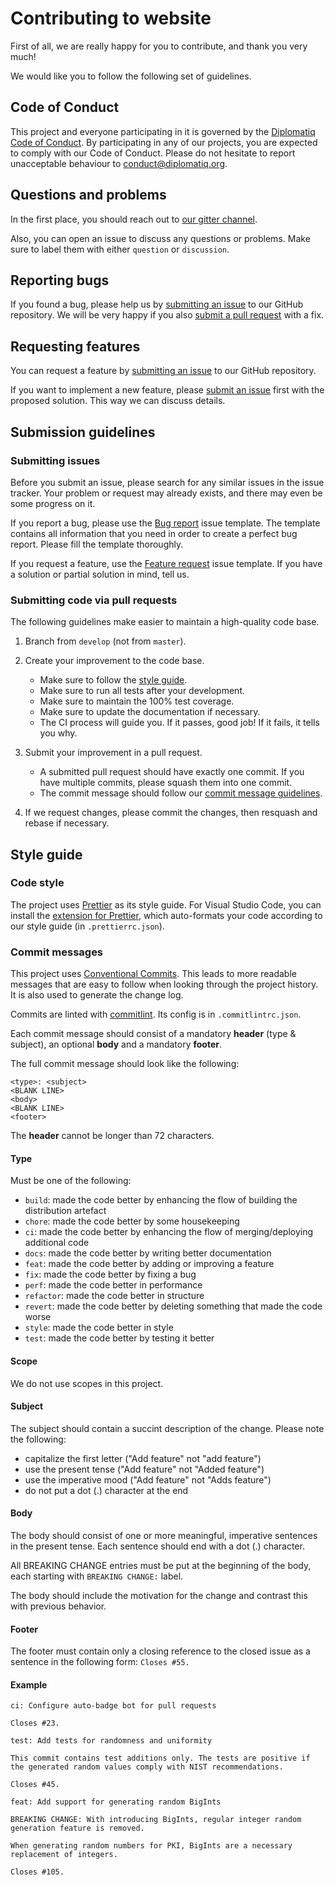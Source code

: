 # Contributing to website

First of all, we are really happy for you to contribute, and thank you very much!

We would like you to follow the following set of guidelines.

## Code of Conduct

This project and everyone participating in it is governed by the [Diplomatiq Code of Conduct](https://github.com/Diplomatiq/website/blob/develop/CODE_OF_CONDUCT.md). By participating in any of our projects, you are expected to comply with our Code of Conduct. Please do not hesitate to report unacceptable behaviour to [conduct@diplomatiq.org](mailto:conduct@diplomatiq.org).

## Questions and problems

In the first place, you should reach out to [our gitter channel](https://gitter.im/Diplomatiq/website).

Also, you can open an issue to discuss any questions or problems. Make sure to label them with either `question` or `discussion`.

## Reporting bugs

If you found a bug, please help us by [submitting an issue](#submit-issue) to our GitHub repository. We will be very happy if you also [submit a pull request](#submit-pr) with a fix.

## Requesting features

You can request a feature by [submitting an issue](#submit-issue) to our GitHub repository.

If you want to implement a new feature, please [submit an issue](#submit-issue) first with the proposed solution. This way we can discuss details.

## Submission guidelines

### <a name="submit-issue"></a> Submitting issues

Before you submit an issue, please search for any similar issues in the issue tracker. Your problem or request may already exists, and there may even be some progress on it.

If you report a bug, please use the [Bug report](https://github.com/Diplomatiq/website/issues/new?template=00_bug_report.md) issue template. The template contains all information that you need in order to create a perfect bug report. Please fill the template thoroughly.

If you request a feature, use the [Feature request](https://github.com/Diplomatiq/website/issues/new?template=10_feature_request.md) issue template. If you have a solution or partial solution in mind, tell us.

### <a name="submit-pr"></a> Submitting code via pull requests

The following guidelines make easier to maintain a high-quality code base.

1. Branch from `develop` (not from `master`).
2. Create your improvement to the code base.

    - Make sure to follow the [style guide](#style-guide).
    - Make sure to run all tests after your development.
    - Make sure to maintain the 100% test coverage.
    - Make sure to update the documentation if necessary.
    - The CI process will guide you. If it passes, good job! If it fails, it tells you why.

3. Submit your improvement in a pull request.

    - A submitted pull request should have exactly one commit. If you have multiple commits, please squash them into one commit.
    - The commit message should follow our [commit message guidelines](#commit-messages).

4. If we request changes, please commit the changes, then resquash and rebase if necessary.

## Style guide

### <a name="code-style"></a> Code style

The project uses [Prettier](https://prettier.io) as its style guide. For Visual Studio Code, you can install the [extension for Prettier](https://marketplace.visualstudio.com/items?itemName=esbenp.prettier-vscode), which auto-formats your code according to our style guide (in `.prettierrc.json`).

### <a name="commit-messages"></a> Commit messages

This project uses [Conventional Commits](https://www.conventionalcommits.org). This leads to more readable messages that are easy to follow when looking through the project history. It is also used to generate the change log.

Commits are linted with [commitlint](https://commitlint.js.org). Its config is in `.commitlintrc.json`.

Each commit message should consist of a mandatory **header** (type & subject), an optional **body** and a mandatory **footer**.

The full commit message should look like the following:

```
<type>: <subject>
<BLANK LINE>
<body>
<BLANK LINE>
<footer>
```

The **header** cannot be longer than 72 characters.

#### Type

Must be one of the following:

-   `build`: made the code better by enhancing the flow of building the distribution artefact
-   `chore`: made the code better by some housekeeping
-   `ci`: made the code better by enhancing the flow of merging/deploying additional code
-   `docs`: made the code better by writing better documentation
-   `feat`: made the code better by adding or improving a feature
-   `fix`: made the code better by fixing a bug
-   `perf`: made the code better in performance
-   `refactor`: made the code better in structure
-   `revert`: made the code better by deleting something that made the code worse
-   `style`: made the code better in style
-   `test`: made the code better by testing it better

#### Scope

We do not use scopes in this project.

#### Subject

The subject should contain a succint description of the change. Please note the following:

-   capitalize the first letter ("Add feature" not "add feature")
-   use the present tense ("Add feature" not "Added feature")
-   use the imperative mood ("Add feature" not "Adds feature")
-   do not put a dot (.) character at the end

#### Body

The body should consist of one or more meaningful, imperative sentences in the present tense. Each sentence should end with a dot (.) character.

All BREAKING CHANGE entries must be put at the beginning of the body, each starting with `BREAKING CHANGE:` label.

The body should include the motivation for the change and contrast this with previous behavior.

#### Footer

The footer must contain only a closing reference to the closed issue as a sentence in the following form: `Closes #55.`

#### Example

```
ci: Configure auto-badge bot for pull requests

Closes #23.
```

```
test: Add tests for randomness and uniformity

This commit contains test additions only. The tests are positive if the generated random values comply with NIST recommendations.

Closes #45.
```

```
feat: Add support for generating random BigInts

BREAKING CHANGE: With introducing BigInts, regular integer random generation feature is removed.

When generating random numbers for PKI, BigInts are a necessary replacement of integers.

Closes #105.
```
